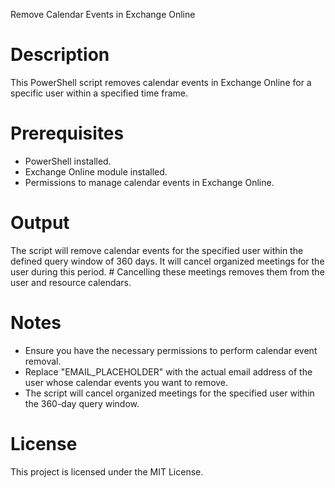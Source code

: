 Remove Calendar Events in Exchange Online  
   
# Description  
This PowerShell script removes calendar events in Exchange Online for a specific user within a specified time frame.  
   
# Prerequisites  
- PowerShell installed.  
- Exchange Online module installed.  
- Permissions to manage calendar events in Exchange Online.  
   
# Output  
The script will remove calendar events for the specified user within the defined query window of 360 days. It will cancel organized meetings for the user during this period. # Cancelling these meetings removes them from the user and resource calendars.
   
# Notes  
- Ensure you have the necessary permissions to perform calendar event removal.  
- Replace "EMAIL_PLACEHOLDER" with the actual email address of the user whose calendar events you want to remove.  
- The script will cancel organized meetings for the specified user within the 360-day query window.  
   
# License  
This project is licensed under the MIT License.
